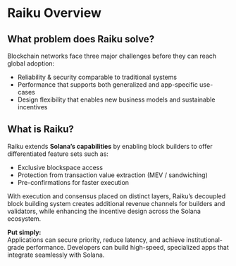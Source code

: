 # Raiku Overview

## What problem does Raiku solve?
Blockchain networks face three major challenges before they can reach global adoption:

- Reliability & security comparable to traditional systems  
- Performance that supports both generalized and app-specific use-cases  
- Design flexibility that enables new business models and sustainable incentives  

## What is Raiku?
Raiku extends **Solana’s capabilities** by enabling block builders to offer differentiated feature sets such as:

- Exclusive blockspace access  
- Protection from transaction value extraction (MEV / sandwiching)  
- Pre-confirmations for faster execution  

With execution and consensus placed on distinct layers, Raiku’s decoupled block building system creates additional revenue channels for builders and validators, while enhancing the incentive design across the Solana ecosystem.

**Put simply:**  
Applications can secure priority, reduce latency, and achieve institutional-grade performance. Developers can build high-speed, specialized apps that integrate seamlessly with Solana.
